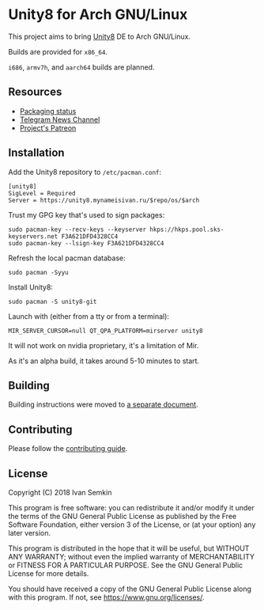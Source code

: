 Unity8 for Arch GNU/Linux
=========================

This project aims to bring [Unity8](https://github.com/ubports/unity8-build) DE to Arch GNU/Linux.

Builds are provided for `x86_64`.

`i686`, `armv7h`, and `aarch64` builds are planned.

## Resources

- [Packaging status](STATUS.md)
- [Telegram News Channel](https://t.me/unity8_port_notes)
- [Project's Patreon](https://www.patreon.com/vanyasem)

## Installation

Add the Unity8 repository to `/etc/pacman.conf`:
```
[unity8]
SigLevel = Required
Server = https://unity8.mynameisivan.ru/$repo/os/$arch
```

Trust my GPG key that's used to sign packages:
```
sudo pacman-key --recv-keys --keyserver hkps://hkps.pool.sks-keyservers.net F3A621DFD4328CC4
sudo pacman-key --lsign-key F3A621DFD4328CC4
```

Refresh the local pacman database:
```
sudo pacman -Syyu
```

Install Unity8:
```
sudo pacman -S unity8-git
```

Launch with (either from a tty or from a terminal):
```
MIR_SERVER_CURSOR=null QT_QPA_PLATFORM=mirserver unity8
```

It will not work on nvidia proprietary, it's a limitation of Mir.

As it's an alpha build, it takes around 5-10 minutes to start.

## Building

Building instructions were moved to [a separate document](BUILDING.md).

## Contributing

Please follow the [contributing guide](CONTRIBUTING.md).

## License

Copyright (C) 2018 Ivan Semkin

This program is free software: you can redistribute it and/or modify it under the terms of the GNU General Public License as published by the Free Software Foundation, either version 3 of the License, or (at your option) any later version.

This program is distributed in the hope that it will be useful, but WITHOUT ANY WARRANTY; without even the implied warranty of MERCHANTABILITY or FITNESS FOR A PARTICULAR PURPOSE. See the GNU General Public License for more details.

You should have received a copy of the GNU General Public License along with this program. If not, see <https://www.gnu.org/licenses/>.
